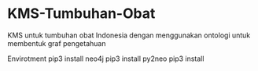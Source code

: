 # KMS-Tumbuhan-Obat
KMS untuk tumbuhan obat Indonesia dengan menggunakan ontologi untuk membentuk graf pengetahuan

Envirotment
pip3 install neo4j
pip3 install py2neo
pip3 install 
